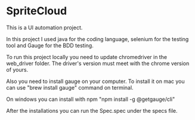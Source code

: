 # SpriteCloud

This is a UI automation project.

In this project I used java for the coding language, selenium for the testing tool and Gauge for the BDD testing.

To run this project locally you need to update chromedriver in the web_driver folder. The driver's version must meet with the chrome version of yours.

Also you need to install gauge on your computer. To install it on mac you can use "brew install gauge" command on terminal. 

On windows you can install with npm "npm install -g @getgauge/cli"

After the installations you can run the Spec.spec under the specs file.
